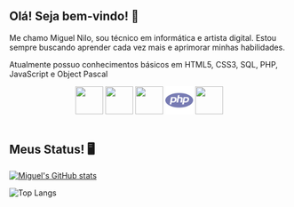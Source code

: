 <h2><strong>Olá! Seja bem-vindo! 📌</strong></h2>
<p>Me chamo Miguel Nilo, sou técnico em informática e artista digital. Estou sempre buscando aprender cada vez mais e aprimorar minhas habilidades.</p>
<p>Atualmente possuo conhecimentos básicos em HTML5, CSS3, SQL, PHP, JavaScript e Object Pascal</p>
<div align="center">
    <img src="https://cdn.jsdelivr.net/gh/devicons/devicon/icons/html5/html5-original-wordmark.svg" width="50" height="50"/>
    <img src="https://cdn.jsdelivr.net/gh/devicons/devicon/icons/css3/css3-original-wordmark.svg" width="50" height="50"/>
    <img src="https://cdn.jsdelivr.net/gh/devicons/devicon/icons/mysql/mysql-original.svg" width="50" height="50"/>
    <img src="https://github.com/devicons/devicon/blob/v2.15.1/icons/php/php-plain.svg" width="50" height="50"/>
    <img src="https://cdn.jsdelivr.net/gh/devicons/devicon/icons/javascript/javascript-original.svg" width="50" height="50" />
</div><br/>

<h2><strong>Meus Status! 🖥️</strong></h2>

[![Miguel's GitHub stats](https://github-readme-stats.vercel.app/api?username=MiguelNilo&show_icons=true&theme=merko)](https://github.com/MiguelMevil/github-readme-stats)

![Top Langs](https://github-readme-stats.vercel.app/api/top-langs/?username=MiguelNilo&theme=merko)
